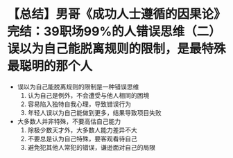 # 【总结】男哥《成功人士遵循的因果论》完结：39职场99%的人错误思维（二）误以为自己能脱离规则的限制，是最特殊最聪明的那个人

-   误以为自己能脱离规则的限制是一种错误思维
    1.  认为自己是例外，不会遭受与他人相同的困境
    2.  容易陷入独特自我心理，导致错误行为
    3.  年轻人误以为自己能做到更多，结果导致项目失败
-   大多数人并非特殊，不要高估自己能力
    1.  除极少数天才外，大多数人能力差异不大
    2.  不要总是认为自己特殊，要客观看待自己
    3.  避免犯其他人常犯的错误，谦逊面对自己的局限